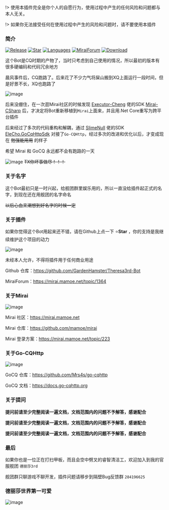 !> 使用本插件完全是你个人的自愿行为，使用过程中产生的任何风险和问题都与本人无关。

!> 如果你无法接受任何在使用过程中产生的风险和问题时，请不要使用本插件

### 简介
[![Release](https://img.shields.io/github/v/release/GardenHamster/Theresa3rd-Bot)](https://github.com/GardenHamster/Theresa3rd-Bot/releases)
[![Star](https://img.shields.io/github/stars/GardenHamster/Theresa3rd-Bot)](https://github.com/GardenHamster/Theresa3rd-Bot/stargazers)
[![Languages](https://img.shields.io/github/languages/top/GardenHamster/Theresa3rd-Bot)](https://github.com/GardenHamster/Theresa3rd-Bot)
[![MiraiForum](https://img.shields.io/badge/MiraiForum-TheresaBot-lightgreen)](https://mirai.mamoe.net/topic/1364)
[![Download](https://img.shields.io/github/downloads/GardenHamster/Theresa3rd-Bot/total)](https://github.com/GardenHamster/Theresa3rd-Bot/releases)

这个Bot是CQ时期的产物了，当时只考虑到自己使用的情况，所以最初的版本有很多硬编码和代码冗余地方

晨风事件后，CQ跑路了。后来花了不少力气将屎山搬到XQ上面运行一段时间，但是好景不长，XQ也跑路了

![image](/img/introduction/da52ea.gif)

后来没绷住，在一次逛Mirai社区的时候发现 [Executor-Cheng](https://github.com/Executor-Cheng/Mirai-CSharp) 佬的SDK [Mirai-CSharp](https://github.com/Executor-Cheng/mirai-CSharp) 后，才决定将Bot重新移植到`Mirai`上面来，并且用.Net Core重写为跨平台插件

后来经过了多次的代码重构和解耦，通过 [SlimeNull](https://github.com/SlimeNull) 佬的SDK [EleCho.GoCqHttpSdk](https://github.com/OrgEleCho/EleCho.GoCqHttpSdk) 对接了`Go-CQHttp`，经过多次的改进和优化以后，才变成现在 ~~勉强能用用~~ 的样子

希望 Mirai 和 GoCQ 永远都不会有跑路的一天

![image](/img/introduction/6c0bc3.gif) ~~TX你坏事做尽！！！~~

### 关于名字
这个Bot最初只是一时兴起，给舰团群里娱乐用的，所以一直没给插件起正式的名字，到现在还在用舰团的名字命名

~~以后心血来潮想到好名字的时候一定~~

### 关于插件

如果你觉得这个Bot用起来还不错，请在Github上点一下 :star:**Star** ，你的支持是我继续维护这个项目的动力

![image](/img/introduction/fd1f8a.gif)

未经本人允许，不得将插件用于任何商业用途

Github 仓库：https://github.com/GardenHamster/Theresa3rd-Bot

MiraiForum：https://mirai.mamoe.net/topic/1364

### 关于Mirai
![image](/img/introduction/20230323181856.jpg)

Mirai 社区：https://mirai.mamoe.net

Mirai 仓库：https://github.com/mamoe/mirai

Mirai 登录方案：https://mirai.mamoe.net/topic/223

### 关于Go-CQHttp
![image](/img/introduction/20230805213410.jpg)

GoCQ 仓库：https://github.com/Mrs4s/go-cqhttp

GoCQ 文档：https://docs.go-cqhttp.org

### 关于提问
**提问前请至少完整阅读一遍文档，文档范围内的问题不予解答，感谢配合**

**提问前请至少完整阅读一遍文档，文档范围内的问题不予解答，感谢配合**

**提问前请至少完整阅读一遍文档，文档范围内的问题不予解答，感谢配合**

### 最后

如果你也是一位正在打扫甲板，而且会空中劈叉的睿智清洁工，欢迎加入到我的官服舰团 `德丽莎3rd`

舰团群只聊游戏不聊开发，插件问题请移步到隔壁Bug反馈群 `284196625`

### **德丽莎世界第一可爱**

![image](/img/introduction/20230324105710.jpg)
